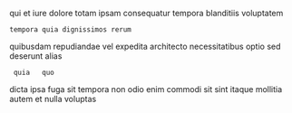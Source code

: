 <!--
title: Customizable fresh-thinking ability
author: Meaghan
date: 2014-08-15-1554
link: 2014-08-15-1554-customizable-fresh-thinking-ability
tags: [Chrome,Technology,Windows,PHP]
-->

qui  et iure  dolore
totam ipsam consequatur
tempora blanditiis voluptatem
 	tempora quia dignissimos rerum  
quibusdam repudiandae   vel    expedita architecto
necessitatibus optio sed deserunt  alias
 	 quia   quo
dicta ipsa fuga sit
tempora non 
odio enim commodi  sit  sint
itaque mollitia autem et nulla voluptas